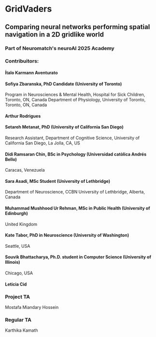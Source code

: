 # GridVaders
## Comparing neural networks performing spatial navigation in a 2D gridlike world

### Part of Neuromatch's neuroAI 2025 Academy

### Contribuitors:
#### Ítalo Karmann Aventurato
#### Sofiya Zbaranska, PhD Candidate (University of Toronto)
Program in Neurosciences & Mental Health, Hospital for Sick Children, Toronto, ON, Canada
Department of Physiology, University of Toronto, Toronto, ON, Canada
#### Arthur Rodrigues
#### Setareh Metanat, PhD (University of California San Diego)
Research Assistant, Department of Cognitive Science, University of California San Diego, La Jolla, CA, US
#### Didi Ramsaran Chin, BSc in Psychology (Universidad catòlica Andrés Bello)
Caracas, Venezuela
#### Sara Asadi, MSc Student (University of Lethbridge)
Department of Neuroscience, CCBN
University of Lethbridge, Alberta, Canada
#### Muhammad Mushhood Ur Rehman, MSc in Public Health (University of Edinburgh)
United Kingdom
#### Kate Tabor, PhD in Neuroscience (University of Washington)
Seattle, USA
#### Souvik Bhattacharya, Ph.D. student in Computer Science (University of Illinois)
Chicago, USA
#### Leticia Cid

### Project TA
Mostafa Miandary Hossein

### Regular TA
Karthika Kamath